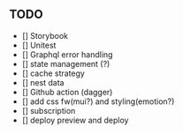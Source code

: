 ## TODO

- [] Storybook
- [] Unitest
- [] Graphql error handling
- [] state management (?)
- [] cache strategy
- [] nest data
- [] Github action (dagger)
- [] add css fw(mui?) and styling(emotion?)
- [] subscription
- [] deploy preview and deploy
